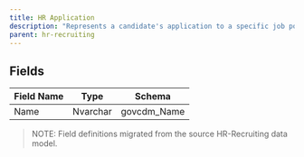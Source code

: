 ```yaml
---
title: HR Application
description: "Represents a candidate's application to a specific job posting."
parent: hr-recruiting
---
```


## Fields

| Field Name | Type | Schema |
|------------|------|--------|
| Name | Nvarchar | govcdm_Name |

> NOTE: Field definitions migrated from the source HR-Recruiting data model.
